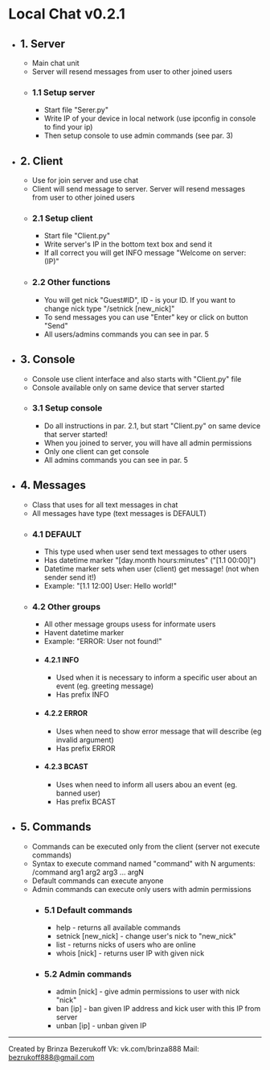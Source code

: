 # Local Chat v0.2.1
- ## 1. Server
  - Main chat unit
  - Server will resend messages from user to other joined users
  - ### 1.1 Setup server
    - Start file "Serer.py"
    - Write IP of your device in local network (use ipconfig in console to find your ip)
    - Then setup console to use admin commands (see par. 3)
- ## 2. Client
  - Use for join server and use chat
  - Client will send message to server. Server will resend messages from user to other joined users
  - ### 2.1 Setup client
    - Start file "Client.py"
    - Write server's IP in the bottom text box and send it
    - If all correct you will get INFO message "Welcome on server: (IP)"
  - ### 2.2 Other functions
    - You will get nick "Guest#ID", ID - is your ID. If you want to change nick type "/setnick [new_nick]"
    - To send messages you can use "Enter" key or click on button "Send"
    - All users/admins commands you can see in par. 5
- ## 3. Console
  - Console use client interface and also starts with "Client.py" file
  - Console available only on same device that server started
  - ### 3.1 Setup console
    - Do all instructions in par. 2.1, but start "Client.py" on same device that server started!
    - When you joined to server, you will have all admin permissions
    - Only one client can get console
    - All admins commands you can see in par. 5
- ## 4. Messages
  - Class that uses for all text messages in chat
  - All messages have type (text messages is DEFAULT)
  - ### 4.1 DEFAULT
    - This type used when user send text messages to other users
    - Has datetime marker "[day.month hours:minutes" ("[1.1 00:00]")
    - Datetime marker sets when user (client) get message! (not when sender send it!)
    - Example: "[1.1 12:00] User: Hello world!"
  - ### 4.2 Other groups
    - All other message groups usess for informate users
    - Havent datetime marker
    - Example: "ERROR: User not found!"
    - #### 4.2.1 INFO
      - Used when it is necessary to inform a specific user about an event (eg. greeting message)
      - Has prefix INFO
    - #### 4.2.2 ERROR
      - Uses when need to show error message that will describe (eg invalid argument)
      - Has prefix ERROR
    - #### 4.2.3 BCAST
      - Uses when need to inform all users abou an event (eg. banned user)
      - Has prefix BCAST
- ## 5. Commands
  - Commands can be executed only from the client (server not execute commands)
  - Syntax to execute command named "command" with N arguments: /command arg1 arg2 arg3 ... argN
  - Default commands can execute anyone
  - Admin commands can execute only users with admin permissions
    - ### 5.1 Default commands
      - help - returns all available commands
      - setnick [new_nick] - change user's nick to "new_nick"
      - list - returns nicks of users who are online
      - whois [nick] - returns user IP with given nick
    - ### 5.2 Admin commands
      - admin [nick] - give admin permissions to user with nick "nick"
      - ban [ip] - ban given IP address and kick user with this IP from server
      - unban [ip] - unban given IP
---
Created by Brinza Bezerukoff
Vk: vk.com/brinza888
Mail: bezrukoff888@gmail.com
